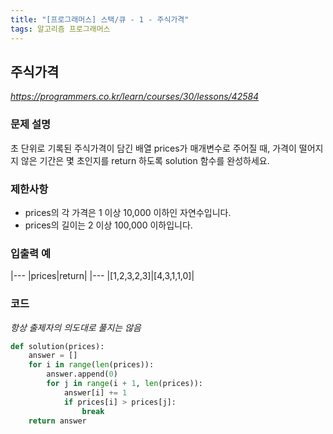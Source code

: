 ```yaml
---
title: "[프로그래머스] 스택/큐 - 1 - 주식가격"
tags: 알고리즘 프로그래머스
---
```


## 주식가격
*https://programmers.co.kr/learn/courses/30/lessons/42584*

### 문제 설명
초 단위로 기록된 주식가격이 담긴 배열 prices가 매개변수로 주어질 때, 가격이 떨어지지 않은 기간은 몇 초인지를 return 하도록 solution 함수를 완성하세요.

### 제한사항
* prices의 각 가격은 1 이상 10,000 이하인 자연수입니다.
* prices의 길이는 2 이상 100,000 이하입니다.

### 입출력 예
|---
|prices|return|
|---
|[1,2,3,2,3]|[4,3,1,1,0]|

### 코드
*항상 출제자의 의도대로 풀지는 않음*
``` python
def solution(prices):
    answer = []
    for i in range(len(prices)):
        answer.append(0)
        for j in range(i + 1, len(prices)):
            answer[i] += 1
            if prices[i] > prices[j]:
                break
    return answer
```
